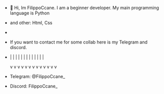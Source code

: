- 👋 Hi, Im FilippoCcane. I am a beginner developer. My main programming language is Python
-    and other: Html, Css
-    
- If you want to contact me for some collab here is my Telegram and discord.
- 
  | | | | | | | | | | | | |
  
  v v v v v v v v v v v v v
  
- Telegram: @FilippoCcane_
- Discord:  FilippoCcane_
